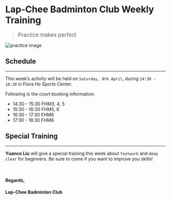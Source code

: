 # Lap-Chee Badminton Club Weekly Training

><big>Practice makes perfect</big>

![practice image](https://i.ytimg.com/vi/OHE5a1iJeV0/hqdefault.jpg)

## Schedule
***
This week’s activity will be held on `Saturday, 8th April`, during `14:30 - 18:30` in Flora Ho Sports Center.

Following is the court booking information:  

* 14:30 - 15:30 FHM3, 4, 5
* 15:30 - 16:30 FHM5, 6
* 16:30 - 17:30 FHM6
* 17:30 - 18:30 FHM6

## Special Training
***
**Yuance Liu** will give a special training this week about `footwork` and `deep clear` for beginners. Be sure to come if you want to improve you skills!

<br/>

#### Regards,
#### Lap-Chee Badminton Club
